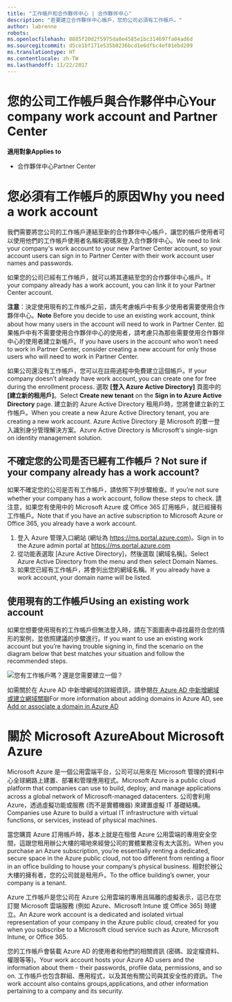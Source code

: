 ```yaml
---
title: "工作帳戶和合作夥伴中心 | 合作夥伴中心"
description: "若要建立合作夥伴中心帳戶，您的公司必須有工作帳戶。"
author: labrenne
robots: 
ms.openlocfilehash: 8885f20d2f5975da8e4585e1bc314697fa04ad6d
ms.sourcegitcommit: d5ce1bf171e535b0236bcd1e6dfbc4ef01ebd209
ms.translationtype: HT
ms.contentlocale: zh-TW
ms.lasthandoff: 11/22/2017
---
```

# <a name="your-company-work-account-and-partner-center"></a><span data-ttu-id="47293-103">您的公司工作帳戶與合作夥伴中心</span><span class="sxs-lookup"><span data-stu-id="47293-103">Your company work account and Partner Center</span></span>  

**<span data-ttu-id="47293-104">適用對象</span><span class="sxs-lookup"><span data-stu-id="47293-104">Applies to</span></span>**

-  <span data-ttu-id="47293-105">合作夥伴中心</span><span class="sxs-lookup"><span data-stu-id="47293-105">Partner Center</span></span>

# <a name="why-you-need-a-work-account"></a><span data-ttu-id="47293-106">您必須有工作帳戶的原因</span><span class="sxs-lookup"><span data-stu-id="47293-106">Why you need a work account</span></span>

<span data-ttu-id="47293-107">我們需要將您公司的工作帳戶連結至新的合作夥伴中心帳戶，讓您的帳戶使用者可以使用他們的工作帳戶使用者名稱和密碼來登入合作夥伴中心。</span><span class="sxs-lookup"><span data-stu-id="47293-107">We need to link your company's work account to your new Partner Center account, so your account users can sign in to Partner Center with their work account user names and passwords.</span></span>

<span data-ttu-id="47293-108">如果您的公司已經有工作帳戶，就可以將其連結至您的合作夥伴中心帳戶。</span><span class="sxs-lookup"><span data-stu-id="47293-108">If your company already has a work account, you can link it to your Partner Center account.</span></span> 

<span data-ttu-id="47293-109">**注意**：決定使用現有的工作帳戶之前，請先考慮帳戶中有多少使用者需要使用合作夥伴中心。</span><span class="sxs-lookup"><span data-stu-id="47293-109">**Note** Before you decide to use an existing work account, think about how many users in the account will need to work in Partner Center.</span></span> <span data-ttu-id="47293-110">如果帳戶中有不需要使用合作夥伴中心的使用者，請考慮只為那些需要使用合作夥伴中心的使用者建立新帳戶。</span><span class="sxs-lookup"><span data-stu-id="47293-110">If you have users in the account who won’t need to work in Partner Center, consider creating a new account for only those users who will need to work in Partner Center.</span></span>

<span data-ttu-id="47293-111">如果公司還沒有工作帳戶，您可以在註冊過程中免費建立這個帳戶。</span><span class="sxs-lookup"><span data-stu-id="47293-111">If your company doesn’t already have work account, you can create one for free during the enrollment process.</span></span> <span data-ttu-id="47293-112">選取 **\[登入 Azure Active Directory\]** 頁面中的 **\[建立新的租用戶\]**。</span><span class="sxs-lookup"><span data-stu-id="47293-112">Select **Create new tenant** on the **Sign in to Azure Active Directory** page.</span></span> <span data-ttu-id="47293-113">建立新的 Azure Active Directory 租用戶時，您將會建立新的工作帳戶。</span><span class="sxs-lookup"><span data-stu-id="47293-113">When you create a new Azure Active Directory tenant, you are creating a new work account.</span></span> <span data-ttu-id="47293-114">Azure Active Directory 是 Microsoft 的單一登入識別身分管理解決方案。</span><span class="sxs-lookup"><span data-stu-id="47293-114">Azure Active Directory is Microsoft's single-sign on identity management solution.</span></span>

## <a name="not-sure-if-your-company-already-has-a-work-account"></a><span data-ttu-id="47293-115">不確定您的公司是否已經有工作帳戶？</span><span class="sxs-lookup"><span data-stu-id="47293-115">Not sure if your company already has a work account?</span></span>

<span data-ttu-id="47293-116">如果不確定您的公司是否有工作帳戶，請依照下列步驟檢查。</span><span class="sxs-lookup"><span data-stu-id="47293-116">If you’re not sure whether your company has a work account, follow these steps to check.</span></span> <span data-ttu-id="47293-117">請注意，如果您有使用中的 Microsoft Azure 或 Office 365 訂用帳戶，就已經擁有工作帳戶。</span><span class="sxs-lookup"><span data-stu-id="47293-117">Note that if you have an active subscription to Microsoft Azure or Office 365, you already have a work account.</span></span>
1.  <span data-ttu-id="47293-118">登入 Azure 管理入口網站 (網址為 https://ms.portal.azure.com)。</span><span class="sxs-lookup"><span data-stu-id="47293-118">Sign in to the Azure admin portal at https://ms.portal.azure.com</span></span>
2.  <span data-ttu-id="47293-119">從功能表選取 [Azure Active Directory]，然後選取 [網域名稱]。</span><span class="sxs-lookup"><span data-stu-id="47293-119">Select Azure Active Directory from the menu and then select Domain Names.</span></span>
3.  <span data-ttu-id="47293-120">如果您已經有工作帳戶，將會列出您的網域名稱。</span><span class="sxs-lookup"><span data-stu-id="47293-120">If you already have a work account, your domain name will be listed.</span></span>

## <a name="using-an-existing-work-account"></a><span data-ttu-id="47293-121">使用現有的工作帳戶</span><span class="sxs-lookup"><span data-stu-id="47293-121">Using an existing work account</span></span>

<span data-ttu-id="47293-122">如果您想要使用現有的工作帳戶但無法登入時，請在下面圖表中尋找最符合您的情形的案例，並依照建議的步驟進行。</span><span class="sxs-lookup"><span data-stu-id="47293-122">If you want to use an existing work account but you’re having trouble signing in, find the scenario on the diagram below that best matches your situation and follow the recommended steps.</span></span> 

![您有工作帳戶嗎？還是您需要建立一個？](images/onboardingAADFlow.png)

<span data-ttu-id="47293-124">如需關於在 Azure AD 中新增網域的詳細資訊，請參閱[在 Azure AD 中新增網域或建立網域關聯](https://docs.microsoft.com/azure/active-directory/active-directory-add-domain)</span><span class="sxs-lookup"><span data-stu-id="47293-124">For more information about adding domains in Azure AD, see [Add or associate a domain in Azure AD](https://docs.microsoft.com/azure/active-directory/active-directory-add-domain)</span></span>

# <a name="about-microsoft-azure"></a><span data-ttu-id="47293-125">關於 Microsoft Azure</span><span class="sxs-lookup"><span data-stu-id="47293-125">About Microsoft Azure</span></span>

<span data-ttu-id="47293-126">Microsoft Azure 是一個公用雲端平台，公司可以用來在 Microsoft 管理的資料中心全球網路上建置、部署和管理應用程式。</span><span class="sxs-lookup"><span data-stu-id="47293-126">Microsoft Azure is a public cloud platform that companies can use to build, deploy, and manage applications across a global network of Microsoft-managed datacenters.</span></span> <span data-ttu-id="47293-127">公司會利用 Azure，透過虛擬功能或服務 (而不是實體機器) 來建置虛擬 IT 基礎結構。</span><span class="sxs-lookup"><span data-stu-id="47293-127">Companies use Azure to build a virtual IT infrastructure with virtual functions, or services, instead of physical machines.</span></span> 

<span data-ttu-id="47293-128">當您購買 Azure 訂用帳戶時，基本上就是在租借 Azure 公用雲端的專用安全空間，這跟您租用辦公大樓的場地來經營公司的實體業務沒有太大區別。</span><span class="sxs-lookup"><span data-stu-id="47293-128">When you purchase an Azure subscription, you’re essentially renting a dedicated, secure space in the Azure public cloud, not too different from renting a floor in an office building to house your company’s physical business.</span></span> <span data-ttu-id="47293-129">相對於辦公大樓的擁有者，您的公司就是租用戶。</span><span class="sxs-lookup"><span data-stu-id="47293-129">To the office building’s owner, your company is a tenant.</span></span> 

<span data-ttu-id="47293-130">Azure 工作帳戶是您公司在 Azure 公用雲端的專用且隔離的虛擬表示，這已在您訂閱 Microsoft 雲端服務 (例如 Azure、Microsoft Intune 或 Office 365) 時建立。</span><span class="sxs-lookup"><span data-stu-id="47293-130">An Azure work account is a dedicated and isolated virtual representation of your company in the Azure public cloud, created for you when you subscribe to a Microsoft cloud service such as Azure, Microsoft Intune, or Office 365.</span></span> 

<span data-ttu-id="47293-131">您的工作帳戶會裝載 Azure AD 的使用者和他們的相關資訊 (密碼、設定檔資料、權限等等)。</span><span class="sxs-lookup"><span data-stu-id="47293-131">Your work account hosts your Azure AD users and the information about them - their passwords, profile data, permissions, and so on.</span></span> <span data-ttu-id="47293-132">工作帳戶也包含群組、應用程式，以及其他有關公司與其安全性的資訊。</span><span class="sxs-lookup"><span data-stu-id="47293-132">The work account also contains groups,applications, and other information pertaining to a company and its security.</span></span> 
